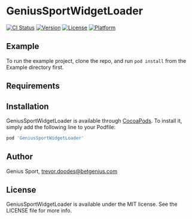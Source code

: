 # GeniusSportWidgetLoader

[![CI Status](http://img.shields.io/travis/GeniusSport/GeniusSportWidgetLoader.svg?style=flat)](https://travis-ci.org/GeniusSport/GeniusSportWidgetLoader)
[![Version](https://img.shields.io/cocoapods/v/GeniusSportWidgetLoader.svg?style=flat)](http://cocoapods.org/pods/GeniusSportWidgetLoader)
[![License](https://img.shields.io/cocoapods/l/GeniusSportWidgetLoader.svg?style=flat)](http://cocoapods.org/pods/GeniusSportWidgetLoader)
[![Platform](https://img.shields.io/cocoapods/p/GeniusSportWidgetLoader.svg?style=flat)](http://cocoapods.org/pods/GeniusSportWidgetLoader)

## Example

To run the example project, clone the repo, and run `pod install` from the Example directory first.

## Requirements

## Installation

GeniusSportWidgetLoader is available through [CocoaPods](http://cocoapods.org). To install
it, simply add the following line to your Podfile:

```ruby
pod 'GeniusSportWidgetLoader'
```

## Author

Genius Sport, trevor.doodes@betgenius.com

## License

GeniusSportWidgetLoader is available under the MIT license. See the LICENSE file for more info.
